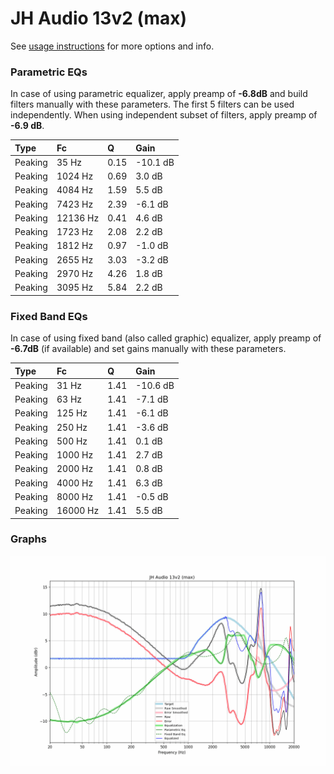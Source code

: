 # JH Audio 13v2 (max)
See [usage instructions](https://github.com/jaakkopasanen/AutoEq#usage) for more options and info.

### Parametric EQs
In case of using parametric equalizer, apply preamp of **-6.8dB** and build filters manually
with these parameters. The first 5 filters can be used independently.
When using independent subset of filters, apply preamp of **-6.9 dB**.

| Type    | Fc       |    Q | Gain     |
|:--------|:---------|:-----|:---------|
| Peaking | 35 Hz    | 0.15 | -10.1 dB |
| Peaking | 1024 Hz  | 0.69 | 3.0 dB   |
| Peaking | 4084 Hz  | 1.59 | 5.5 dB   |
| Peaking | 7423 Hz  | 2.39 | -6.1 dB  |
| Peaking | 12136 Hz | 0.41 | 4.6 dB   |
| Peaking | 1723 Hz  | 2.08 | 2.2 dB   |
| Peaking | 1812 Hz  | 0.97 | -1.0 dB  |
| Peaking | 2655 Hz  | 3.03 | -3.2 dB  |
| Peaking | 2970 Hz  | 4.26 | 1.8 dB   |
| Peaking | 3095 Hz  | 5.84 | 2.2 dB   |

### Fixed Band EQs
In case of using fixed band (also called graphic) equalizer, apply preamp of **-6.7dB**
(if available) and set gains manually with these parameters.

| Type    | Fc       |    Q | Gain     |
|:--------|:---------|:-----|:---------|
| Peaking | 31 Hz    | 1.41 | -10.6 dB |
| Peaking | 63 Hz    | 1.41 | -7.1 dB  |
| Peaking | 125 Hz   | 1.41 | -6.1 dB  |
| Peaking | 250 Hz   | 1.41 | -3.6 dB  |
| Peaking | 500 Hz   | 1.41 | 0.1 dB   |
| Peaking | 1000 Hz  | 1.41 | 2.7 dB   |
| Peaking | 2000 Hz  | 1.41 | 0.8 dB   |
| Peaking | 4000 Hz  | 1.41 | 6.3 dB   |
| Peaking | 8000 Hz  | 1.41 | -0.5 dB  |
| Peaking | 16000 Hz | 1.41 | 5.5 dB   |

### Graphs
![](./JH%20Audio%2013v2%20(max).png)